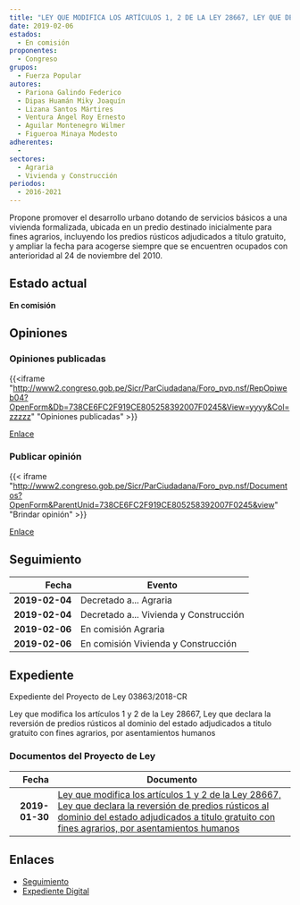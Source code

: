 ```yaml
---
title: "LEY QUE MODIFICA LOS ARTÍCULOS 1, 2 DE LA LEY 28667, LEY QUE DECLARA LA REVERSIÓN DE PREDIOS RÚSTICOS AL DOMINIO DEL ESTADO ADJUDICADOS A TÍTULO GRATUITO CON FINES AGRARIOS, OCUPADOS POR ASENTAMIENTOS HUMANOS"
date: 2019-02-06
estados: 
  - En comisión
proponentes: 
  - Congreso
grupos: 
  - Fuerza Popular
autores: 
  - Pariona Galindo Federico
  - Dipas Huamán Miky Joaquín
  - Lizana Santos Mártires
  - Ventura Ángel Roy Ernesto
  - Aguilar Montenegro Wilmer
  - Figueroa Minaya Modesto
adherentes: 
  - 
sectores: 
  - Agraria
  - Vivienda y Construcción
periodos: 
  - 2016-2021
---
```


Propone promover el desarrollo urbano dotando de servicios básicos a una vivienda formalizada, ubicada en un predio destinado inicialmente para fines agrarios, incluyendo los predios rústicos adjudicados a título gratuito, y ampliar la fecha para acogerse siempre que se encuentren ocupados con anterioridad al 24 de noviembre del 2010.


## Estado actual

**En comisión**

## Opiniones

### Opiniones publicadas

{{<iframe "http://www2.congreso.gob.pe/Sicr/ParCiudadana/Foro_pvp.nsf/RepOpiweb04?OpenForm&Db=738CE6FC2F919CE805258392007F0245&View=yyyy&Col=zzzzz" "Opiniones publicadas" >}}

[Enlace](http://www2.congreso.gob.pe/Sicr/ParCiudadana/Foro_pvp.nsf/RepOpiweb04?OpenForm&Db=738CE6FC2F919CE805258392007F0245&View=yyyy&Col=zzzzz)
### Publicar opinión

{{< iframe "http://www2.congreso.gob.pe/Sicr/ParCiudadana/Foro_pvp.nsf/Documentos?OpenForm&ParentUnid=738CE6FC2F919CE805258392007F0245&view" "Brindar opinión" >}}

[Enlace](http://www2.congreso.gob.pe/Sicr/ParCiudadana/Foro_pvp.nsf/Documentos?OpenForm&ParentUnid=738CE6FC2F919CE805258392007F0245&view)

## Seguimiento

| Fecha | Evento |
|------:|--------|
| **2019-02-04** | Decretado a... Agraria|
| **2019-02-04** | Decretado a... Vivienda y Construcción|
| **2019-02-06** | En comisión Agraria|
| **2019-02-06** | En comisión Vivienda y Construcción|


## Expediente

Expediente del Proyecto de Ley 03863/2018-CR

Ley que modifica los artículos 1 y 2 de la Ley 28667, Ley que declara la reversión de predios rústicos al dominio del estado adjudicados a titulo gratuito con fines agrarios, por asentamientos humanos


### Documentos del Proyecto de Ley

| Fecha | Documento |
|------:|--------|
| **2019-01-30** | [Ley que modifica los artículos 1 y 2 de la Ley 28667, Ley que declara la reversión de predios rústicos al dominio del estado adjudicados a titulo gratuito con fines agrarios, por asentamientos humanos](http://www.leyes.congreso.gob.pe/Documentos/2016_2021/Proyectos_de_Ley_y_de_Resoluciones_Legislativas/PL0386320190130.pdf) |

## Enlaces 

- [Seguimiento](http://www2.congreso.gob.pe/Sicr/TraDocEstProc/CLProLey2016.nsf/f7fff46988ca05b1052578e100829cc7/a1e744620cf0059b05258392007fc8da?OpenDocument)
- [Expediente Digital](http://www2.congreso.gob.pe/Sicr/TraDocEstProc/CLProLey2016.nsf/f7fff46988ca05b1052578e100829cc7/a1e744620cf0059b05258392007fc8da?OpenDocument&Click=05257FB7005EB655.eb71d0cf91d8294e05256cdf006b5706/$Body/0.1C6C)
